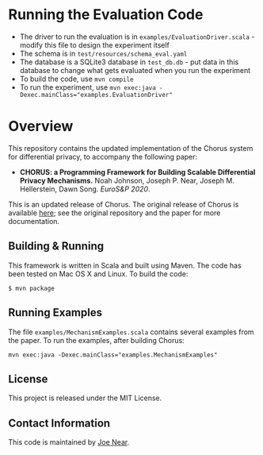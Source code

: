 # Running the Evaluation Code

- The driver to run the evaluation is in
  `examples/EvaluationDriver.scala` - modify this file to design the
  experiment itself
- The schema is in `test/resources/schema_eval.yaml`
- The database is a SQLite3 database in `test_db.db` - put data in
  this database to change what gets evaluated when you run the
  experiment
- To build the code, use `mvn compile`
- To run the experiment, use `mvn exec:java -Dexec.mainClass="examples.EvaluationDriver"`

# Overview

This repository contains the updated implementation of the Chorus
system for differential privacy, to accompany the following paper:

- **CHORUS: a Programming Framework for Building Scalable Differential
Privacy Mechanisms.** Noah Johnson, Joseph P. Near, Joseph
M. Hellerstein, Dawn Song. *EuroS&P 2020*.

This is an updated release of Chorus.  The original release of Chorus
is available
[here](https://github.com/uber-archive/sql-differential-privacy); see
the original repository and the paper for more documentation.

## Building & Running

This framework is written in Scala and built using Maven. The code has been tested on Mac OS X and Linux. To build the code:

```
$ mvn package
```

## Running Examples

The file `examples/MechanismExamples.scala` contains several examples
from the paper. To run the examples, after building Chorus:

```
mvn exec:java -Dexec.mainClass="examples.MechanismExamples"
```

## License

This project is released under the MIT License.

## Contact Information

This code is maintained by [Joe Near](http://www.uvm.edu/~jnear/).
